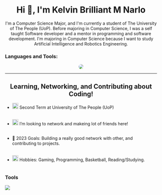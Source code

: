 <h1 align="center">Hi 👋, I'm Kelvin Brilliant M Narlo</h1>
<p align="center">
I'm a Computer Science Major, and I'm currently a student of The University of The People (UoP).
Before majoring in Computer Science, I was a self taught Software developer and a mentor in programming and software development.
I'm majoring in Computer Science because I want to study Artificial Intelligence and Robotics Engineering.
</p>



<h3 align="left">Languages and Tools:</h3>



<div align="left">

 </div>
<div align="center">
<img src="https://media.giphy.com/media/qgQUggAC3Pfv687qPC/giphy.gif" style="border-radius: 50%;">
</div>
<hr />

<h2 align="center"> Learning, Networking, and Contributing about Coding!</h2>

* <img src="https://img.icons8.com/fluency/48/null/university.png" width="20" height="20"/> Second Term at University of The People (UoP) <br><br>

* <img src="https://img.icons8.com/fluency/48/null/teamwork.png" width="20" height="20"/> I’m looking to network and makeing lot of friends here! <br><br>

* 🌊 2023 Goals: Building a really good network with other, and contributing to projects. <br><br>

* <img src="https://img.icons8.com/fluency/48/null/greek-helmet.png" width="20" height="20"/> Hobbies: Gaming, Programming, Basketball, Reading/Studying. <br><br>


<h3>Tools</h3>
<img src="https://upload.wikimedia.org/wikipedia/commons/thumb/5/5a/Official_YAML_Logo.svg/64px-Official_YAML_Logo.svg.png" />

